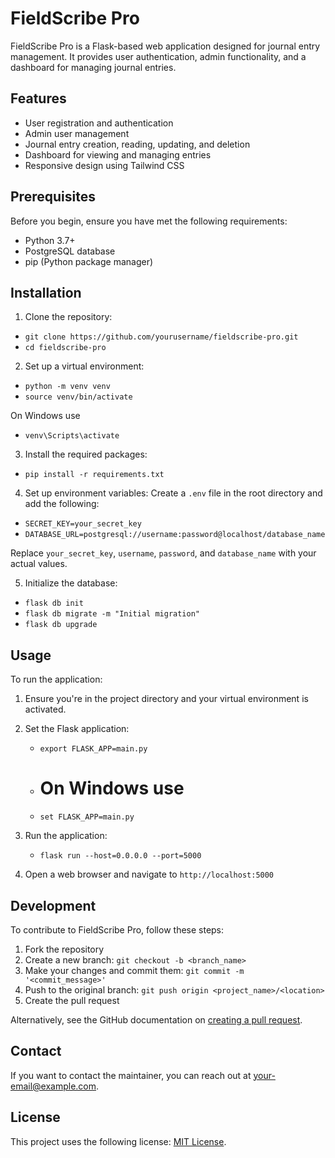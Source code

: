 # FieldScribe Pro

FieldScribe Pro is a Flask-based web application designed for journal entry management. It provides user authentication, admin functionality, and a dashboard for managing journal entries.

## Features

- User registration and authentication
- Admin user management
- Journal entry creation, reading, updating, and deletion
- Dashboard for viewing and managing entries
- Responsive design using Tailwind CSS

## Prerequisites

Before you begin, ensure you have met the following requirements:
- Python 3.7+
- PostgreSQL database
- pip (Python package manager)

## Installation

1. Clone the repository:
  - `git clone https://github.com/yourusername/fieldscribe-pro.git`
  - `cd fieldscribe-pro`


2. Set up a virtual environment:
  -  `python -m venv venv`
  -  `source venv/bin/activate`
    
  On Windows use
  - `venv\Scripts\activate`

3. Install the required packages:
  - `pip install -r requirements.txt`
4. Set up environment variables:
Create a `.env` file in the root directory and add the following:
  - `SECRET_KEY=your_secret_key`
  - `DATABASE_URL=postgresql://username:password@localhost/database_name`

Replace `your_secret_key`, `username`, `password`, and `database_name` with your actual values.

5. Initialize the database:
  - `flask db init`
  - `flask db migrate -m "Initial migration"`
  - `flask db upgrade`


## Usage

To run the application:

1. Ensure you're in the project directory and your virtual environment is activated.

2. Set the Flask application:
   - `export FLASK_APP=main.py`
   - # On Windows use
   - `set FLASK_APP=main.py`

4. Run the application:
   - `flask run --host=0.0.0.0 --port=5000`

6. Open a web browser and navigate to `http://localhost:5000`

## Development

To contribute to FieldScribe Pro, follow these steps:

1. Fork the repository
2. Create a new branch: `git checkout -b <branch_name>`
3. Make your changes and commit them: `git commit -m '<commit_message>'`
4. Push to the original branch: `git push origin <project_name>/<location>`
5. Create the pull request

Alternatively, see the GitHub documentation on [creating a pull request](https://help.github.com/articles/creating-a-pull-request/).

## Contact

If you want to contact the maintainer, you can reach out at [your-email@example.com](mailto:your-email@example.com).

## License

This project uses the following license: [MIT License](https://opensource.org/licenses/MIT).
